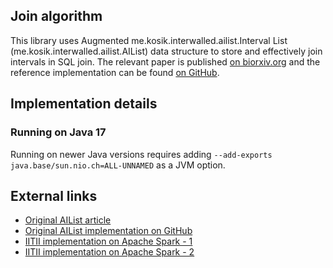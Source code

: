 

## Join algorithm
This library uses Augmented me.kosik.interwalled.ailist.Interval List (me.kosik.interwalled.ailist.AIList) data structure to store and effectively 
join intervals in SQL join. The relevant paper is published
[on biorxiv.org](https://www.biorxiv.org/content/10.1101/593657v1) and the reference 
implementation can be found [on GitHub](https://github.com/databio/me.kosik.interwalled.ailist.AIList/). 

## Implementation details

### Running on Java 17
Running on newer Java versions requires adding `--add-exports java.base/sun.nio.ch=ALL-UNNAMED` 
    as a JVM option. 

## External links
- [Original AIList article](https://academic.oup.com/bioinformatics/article/35/23/4907/5509521)
- [Original AIList implementation on GitHub](https://github.com/databio/me.kosik.interwalled.ailist.AIList/)
- [IITII implementation on Apache Spark - 1](https://github.com/Wychowany/mgr-iitii/tree/main)
- [IITII implementation on Apache Spark - 2](https://github.com/Wychowany/mgr-code/tree/main)